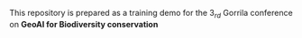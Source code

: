 This repository is prepared as a training demo for the $3_{rd}$ Gorrila conference on **GeoAI for Biodiversity conservation**
